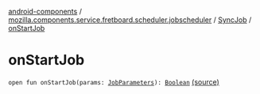 [android-components](../../index.md) / [mozilla.components.service.fretboard.scheduler.jobscheduler](../index.md) / [SyncJob](index.md) / [onStartJob](./on-start-job.md)

# onStartJob

`open fun onStartJob(params: `[`JobParameters`](https://developer.android.com/reference/android/app/job/JobParameters.html)`): `[`Boolean`](https://kotlinlang.org/api/latest/jvm/stdlib/kotlin/-boolean/index.html) [(source)](https://github.com/mozilla-mobile/android-components/blob/master/components/service/fretboard/src/main/java/mozilla/components/service/fretboard/scheduler/jobscheduler/SyncJob.kt#L18)